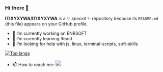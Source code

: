 ### Hi there 👋

**ITIXYXYWA/ITIXYXYWA** is a ✨ _special_ ✨ repository because its `README.md` (this file) appears on your GitHub profile.

- 🔭 I’m currently working on ENRSOFT
- 🌱 I’m currently learning React
- 🤔 I’m looking for help with js, linux, terminal-scripts, soft-skills

[![Top langs](https://github-readme-stats.vercel.app/api/top-langs/?username=itixyxywa&langs_count=3&layout=compact&theme=dracula)](https://github.com/itixyxywa?tab=repositories)


- 📫 How to reach me: [<img src='https://cdn.jsdelivr.net/npm/simple-icons@3.0.1/icons/telegram.svg' alt='telegram' height='20'>](https://t.me/itixyxywa) 


<!--
**ITIXYXYWA/ITIXYXYWA** is a ✨ _special_ ✨ repository because its `README.md` (this file) appears on your GitHub profile.

Here are some ideas to get you started:

- 👯 I’m looking to collaborate on ...

- 💬 Ask me about ...
- 📫 How to reach me: ...
- 😄 Pronouns: ...
- ⚡ Fun fact: ...
-->
